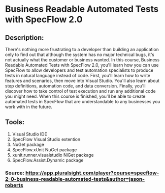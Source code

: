 # Business Readable Automated Tests with SpecFlow 2.0

## Description:
There's nothing more frustrating to a developer than building an application only to find out that although the system has no major technical bugs, it's not actually what the customer or business wanted. In this course, Business Readable Automated Tests with SpecFlow 2.0, you'll learn how you can use SpecFlow to allow developers and test automation specialists to produce tests in natural language instead of code. First, you'll learn how to write features and scenarios, then move into Visual Studio. You'll also learn about step definitions, automation code, and data conversion. Finally, you'll discover how to take control of test execution and run any additional code you might need. When this course is finished, you'll be able to create automated tests in SpecFlow that are understandable to any businesses you work with in the future.

## Tools:<br/>
1. Visual Studio IDE<br/>
2. SpecFlow Visual Studio extention<br/>
3. NuGet package<br/>
4. SpecFlow.xUnit NuGet package<br/>
5. xunit.runner.visualstudio NiGet package<br/>
6. SpecFlow.Assist.Dynamic package<br/>

### Source: https://app.pluralsight.com/player?course=specflow-2-0-business-readable-automated-tests&author=jason-roberts
